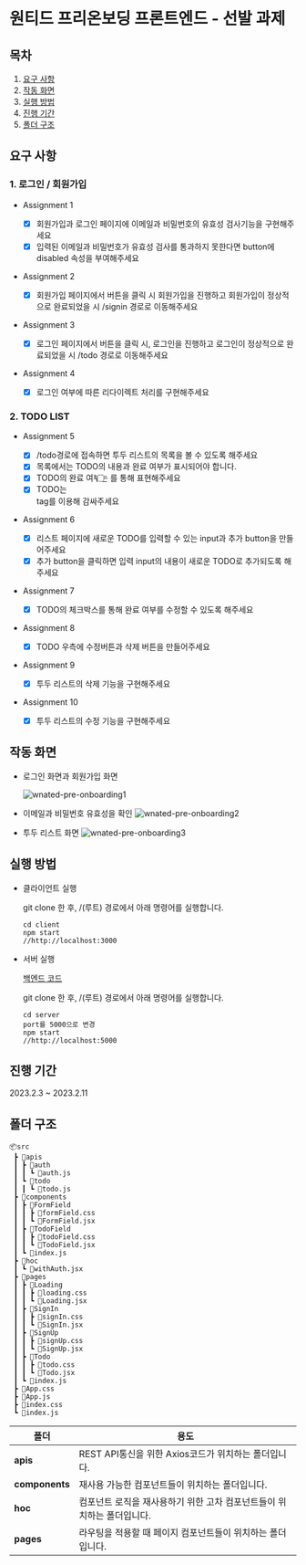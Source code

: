 # 원티드 프리온보딩 프론트엔드 - 선발 과제

## 목차

1. [요구 사항](#요구-사항)
2. [작동 화면](#작동-화면)
3. [실행 방법](#실행-방법)
4. [진행 기간](#진행-기간)
5. [폴더 구조](#폴더-구조)

## 요구 사항

### 1. 로그인 / 회원가입

- Assignment 1

  - [x] 회원가입과 로그인 페이지에 이메일과 비밀번호의 유효성 검사기능을 구현해주세요
  - [x] 입력된 이메일과 비밀번호가 유효성 검사를 통과하지 못한다면 button에 disabled 속성을 부여해주세요

- Assignment 2

  - [x] 회원가입 페이지에서 버튼을 클릭 시 회원가입을 진행하고 회원가입이 정상적으로 완료되었을 시 /signin 경로로 이동해주세요

- Assignment 3

  - [x] 로그인 페이지에서 버튼을 클릭 시, 로그인을 진행하고 로그인이 정상적으로 완료되었을 시 /todo 경로로 이동해주세요

- Assignment 4

  - [x] 로그인 여부에 따른 리다이렉트 처리를 구현해주세요

### 2. TODO LIST

- Assignment 5

  - [x] /todo경로에 접속하면 투두 리스트의 목록을 볼 수 있도록 해주세요
  - [x] 목록에서는 TODO의 내용과 완료 여부가 표시되어야 합니다.
  - [x] TODO의 완료 여부는 <input type="checkbox" />를 통해 표현해주세요
  - [x] TODO는 <li> tag를 이용해 감싸주세요

- Assignment 6

  - [x] 리스트 페이지에 새로운 TODO를 입력할 수 있는 input과 추가 button을 만들어주세요
  - [x] 추가 button을 클릭하면 입력 input의 내용이 새로운 TODO로 추가되도록 해주세요

- Assignment 7

  - [x] TODO의 체크박스를 통해 완료 여부를 수정할 수 있도록 해주세요

- Assignment 8

  - [x] TODO 우측에 수정버튼과 삭제 버튼을 만들어주세요

- Assignment 9

  - [x] 투두 리스트의 삭제 기능을 구현해주세요

- Assignment 10

  - [x] 투두 리스트의 수정 기능을 구현해주세요

## 작동 화면
- 로그인 화면과 회원가입 화면

  ![wnated-pre-onboarding1](https://user-images.githubusercontent.com/71866185/218249208-1575862b-cdb9-4a27-b1c0-279fe02723d8.gif)


- 이메일과 비밀번호 유효성을 확인
![wnated-pre-onboarding2](https://user-images.githubusercontent.com/71866185/218249246-c49f0f33-a80d-4323-930b-ad424110dc6b.gif)

- 투두 리스트 화면
![wnated-pre-onboarding3](https://user-images.githubusercontent.com/71866185/218249318-f26a4bd9-3560-41e2-b4bf-556b5d0654a7.gif)

## 실행 방법

- 클라이언트 실행

  git clone 한 후, /(루트) 경로에서 아래 명령어를 실행합니다.

  ```
  cd client
  npm start
  //http://localhost:3000
  ```

- 서버 실행

  [백엔드 코드](https://github.com/walking-sunset/selection-task)

  git clone 한 후, /(루트) 경로에서 아래 명령어를 실행합니다.

  ```
  cd server
  port를 5000으로 변경
  npm start
  //http://localhost:5000
  ```

## 진행 기간

2023.2.3 ~ 2023.2.11


## 폴더 구조

```
📦src
 ┣ 📂apis
 ┃ ┣ 📂auth
 ┃ ┃ ┗ 📜auth.js
 ┃ ┗ 📂todo
 ┃ ┃ ┗ 📜todo.js
 ┣ 📂components
 ┃ ┣ 📂FormField
 ┃ ┃ ┣ 📜formField.css
 ┃ ┃ ┗ 📜FormField.jsx
 ┃ ┣ 📂TodoField
 ┃ ┃ ┣ 📜todoField.css
 ┃ ┃ ┗ 📜TodoField.jsx
 ┃ ┗ 📜index.js
 ┣ 📂hoc
 ┃ ┗ 📜withAuth.jsx
 ┣ 📂pages
 ┃ ┣ 📂Loading
 ┃ ┃ ┣ 📜loading.css
 ┃ ┃ ┗ 📜Loading.jsx
 ┃ ┣ 📂SignIn
 ┃ ┃ ┣ 📜signIn.css
 ┃ ┃ ┗ 📜SignIn.jsx
 ┃ ┣ 📂SignUp
 ┃ ┃ ┣ 📜signUp.css
 ┃ ┃ ┗ 📜SignUp.jsx
 ┃ ┣ 📂Todo
 ┃ ┃ ┣ 📜todo.css
 ┃ ┃ ┗ 📜Todo.jsx
 ┃ ┗ 📜index.js
 ┣ 📜App.css
 ┣ 📜App.js
 ┣ 📜index.css
 ┗ 📜index.js
```

| 폴더           | 용도                                                                   |
| -------------- | ---------------------------------------------------------------------- |
| **apis**       | REST API통신을 위한 Axios코드가 위치하는 폴더입니다.                   |
| **components** | 재사용 가능한 컴포넌트들이 위치하는 폴더입니다.                        |
| **hoc**        | 컴포넌트 로직을 재사용하기 위한 고차 컴포넌트들이 위치하는 폴더입니다. |
| **pages**      | 라우팅을 적용할 때 페이지 컴포넌트들이 위치하는 폴더입니다.            |

